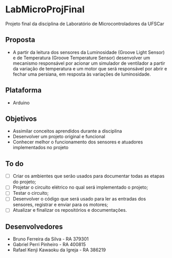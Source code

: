 # LabMicroProjFinal

Projeto final da disciplina de Laboratório de Microcontroladores da UFSCar

## Proposta

- A partir da leitura dos sensores da Luminosidade (Groove Light Sensor) e de Temperatura (Groove Temperature Sensor) desenvolver um mecanismo responsável por acionar um simulador de ventilador a partir da variação de temperatura  e um motor que será responsável por abrir e fechar uma persiana, em resposta às variações de luminosidade.

## Plataforma

- Arduino

## Objetivos

- Assimilar conceitos aprendidos durante a disciplina
- Desenvolver um projeto original e funcional
- Conhecer melhor o funcionamento dos sensores e atuadores implementados no projeto

## To do

- [ ] Criar os ambientes que serão usados para documentar todas as etapas do projeto;
- [ ] Projetar o circuito elétrico no qual será implementado o projeto;
- [ ] Testar o circuito;
- [ ] Desenvolver o código que será usado para ler as entradas dos sensores, registrar e enviar para os motores;
- [ ] Atualizar e finalizar os repositórios e documentações.

## Desenvolvedores

- Bruno Ferreira da Silva - RA 379301
- Gabriel Perri Pinheiro - RA 400815
- Rafael Kenji Kawaoku da Igreja - RA 386219
